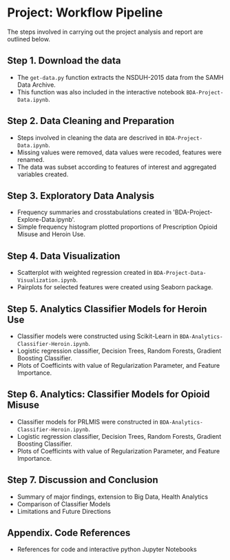 # Project: Workflow Pipeline
The steps involved in carrying out the project analysis and report are outlined below. 

## Step 1. Download the data
* The `get-data.py` function extracts the NSDUH-2015 data from the SAMH Data Archive.
* This function was also included in the interactive notebook `BDA-Project-Data.ipynb`. 

## Step 2. Data Cleaning and Preparation
* Steps involved in cleaning the data are descrived in `BDA-Project-Data.ipynb`.
* Missing values were removed, data values were recoded, features were renamed. 
* The data was subset according to features of interest and aggregated variables created. 

## Step 3. Exploratory Data Analysis
* Frequency summaries and crosstabulations created in 'BDA-Project-Explore-Data.ipynb'.
* Simple frequency histogram plotted proportions of Prescription Opioid Misuse and Heroin Use. 

## Step 4. Data Visualization
* Scatterplot with weighted regression created in `BDA-Project-Data-Visualization.ipynb`. 
* Pairplots for selected features were created using Seaborn package.

## Step 5. Analytics Classifier Models for Heroin Use
* Classifier models were constructed using Scikit-Learn in `BDA-Analytics-Classifier-Heroin.ipynb`.
* Logistic regression classifier, Decision Trees, Random Forests, Gradient Boosting Classifier.
* Plots of Coefficints with value of Regularization Parameter, and Feature Importance.

## Step 6. Analytics: Classifier Models for Opioid Misuse
* Classifier models for PRLMIS were constructed in `BDA-Analytics-Classifier-Heroin.ipynb`.
* Logistic regression classifier, Decision Trees, Random Forests, Gradient Boosting Classifier.
* Plots of Coefficints with value of Regularization Parameter, and Feature Importance.

## Step 7. Discussion and Conclusion
* Summary of major findings, extension to Big Data, Health Analytics
* Comparison of Classifier Models
* Limitations and Future Directions

## Appendix. Code References
* References for code and interactive python Jupyter Notebooks
